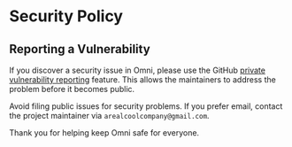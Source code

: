 # Security Policy

## Reporting a Vulnerability
If you discover a security issue in Omni, please use the GitHub [private vulnerability reporting](https://github.com/therealcoolnerd/omni/security/advisories/new) feature. This allows the maintainers to address the problem before it becomes public.

Avoid filing public issues for security problems. If you prefer email, contact the project maintainer via `arealcoolcompany@gmail.com`.

Thank you for helping keep Omni safe for everyone.
